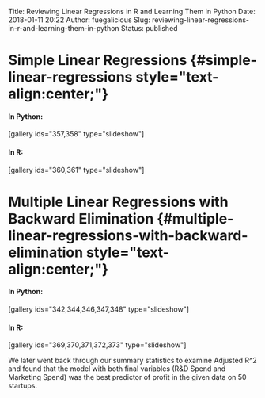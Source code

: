 Title: Reviewing Linear Regressions in R and Learning Them in Python
Date: 2018-01-11 20:22
Author: fuegalicious
Slug: reviewing-linear-regressions-in-r-and-learning-them-in-python
Status: published

Simple Linear Regressions {#simple-linear-regressions style="text-align:center;"}
=========================

#### In Python:

\[gallery ids="357,358" type="slideshow"\]

#### In R:

\[gallery ids="360,361" type="slideshow"\]

Multiple Linear Regressions with Backward Elimination {#multiple-linear-regressions-with-backward-elimination style="text-align:center;"}
=====================================================

#### In Python:

\[gallery ids="342,344,346,347,348" type="slideshow"\]

#### In R:

\[gallery ids="369,370,371,372,373" type="slideshow"\]

We later went back through our summary statistics to examine Adjusted
R\^2 and found that the model with both final variables (R&D Spend and
Marketing Spend) was the best predictor of profit in the given data on
50 startups.
